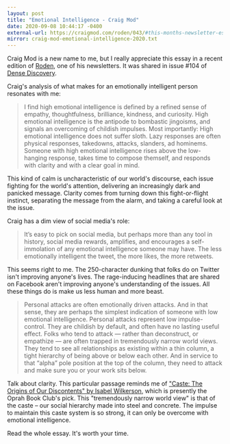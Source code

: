 ```yaml
---
layout: post
title: "Emotional Intelligence - Craig Mod"
date: 2020-09-08 10:44:17 -0400
external-url: https://craigmod.com/roden/043/#this-months-newsletter-essay--emotional-intelligence
mirror: craig-mod-emotional-intelligence-2020.txt
---
```


Craig Mod is a new name to me, but I really appreciate this essay in a
recent edition of [Roden](https://craigmod.com/roden/), one of his
newsletters. It was shared in issue #104 of [Dense Discovery](https://www.densediscovery.com/archive/).

Craig's analysis of what makes for an emotionally intelligent person
resonates with me:

> I find high emotional intelligence is defined by a refined sense of
> empathy, thoughtfulness, brilliance, kindness, and curiosity. High
> emotional intelligence is the antipode to bombastic jingoisms, and
> signals an overcoming of childish impulses. Most importantly: High
> emotional intelligence does not suffer sloth. Lazy responses are often
> physical responses, takedowns, attacks, slanders, ad hominems. Someone
> with high emotional intelligence rises above the low-hanging response,
> takes time to compose themself, and responds with clarity and with a
> clear goal in mind.

This kind of calm is uncharacteristic of our world's discourse, each issue
fighting for the world's attention, delivering an increasingly dark and
panicked message. Clarity comes from turning down this fight-or-flight
instinct, separating the message from the alarm, and taking a careful look
at the issue.

Craig has a dim view of social media's role:

> It’s easy to pick on social media, but perhaps more than any tool in
> history, social media rewards, amplifies, and encourages a
> self-immolation of any emotional intelligence someone may have. The less
> emotionally intelligent the tweet, the more likes, the more retweets.

This seems right to me. The 250-character dunking that folks do on Twitter
isn't improving anyone's lives. The rage-inducing headlines that are shared
on Facebook aren't improving anyone's understanding of the issues. All
these things do is make us less human and more beast.

> Personal attacks are often emotionally driven attacks. And in that sense,
> they are perhaps the simplest indication of someone with low emotional
> intelligence. Personal attacks represent low impulse-control. They are
> childish by default, and often have no lasting useful effect. Folks who
> tend to attack — rather than deconstruct, or empathize — are often
> trapped in tremendously narrow world views. They tend to see all
> relationships as existing within a thin column, a tight hierarchy of
> being above or below each other. And in service to that “alpha” pole
> position at the top of the column, they need to attack and make sure you
> or your work sits below.

Talk about clarity. This particular passage reminds me of ["Caste: The
Origins of Our Discontents" by Isabel Wilkerson](https://www.goodreads.com/book/show/51152447-caste),
which is presently the Oprah Book Club's pick. This "tremendously narrow
world view" is that of the caste – our social hierarchy made into steel and
concrete. The impulse to maintain this caste system is so strong, it can
only be overcome with emotional intelligence.

Read the whole essay. It's worth your time.
